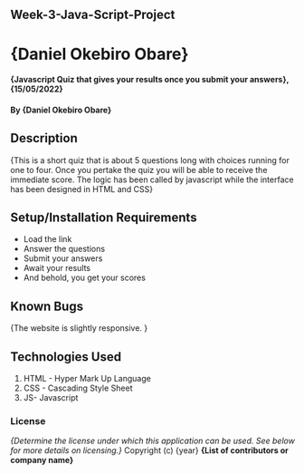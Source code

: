 ## Week-3-Java-Script-Project
# {Daniel Okebiro Obare}
#### {Javascript Quiz that gives your results once you submit your answers}, {15/05/2022}
#### By **{Daniel Okebiro Obare}**
## Description
{This is a short quiz that is about 5 questions long with choices running for one to four. Once you pertake the quiz you will be able to receive the immediate score. The logic has been called by javascript while the interface has been designed in HTML and CSS}
## Setup/Installation Requirements
* Load the link
* Answer the questions
* Submit your answers
* Await your results
* And behold, you get your scores

## Known Bugs
{The website is slightly responsive. }
## Technologies Used
1. HTML - Hyper Mark Up Language
2. CSS - Cascading Style Sheet
3. JS- Javascript

### License
*{Determine the license under which this application can be used.  See below for more details on licensing.}*
Copyright (c) {year} **{List of contributors or company name}**
